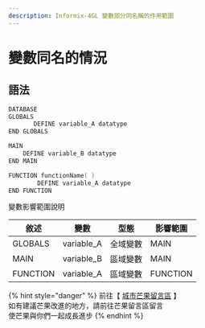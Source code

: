 ```yaml
---
description: Informix-4GL 變數部分同名稱的作用範圍
---
```


# 變數同名的情況

## 語法

```objectivec
DATABASE
GLOBALS
       DEFINE variable_A datatype
END GLOBALS

MAIN
    DEFINE variable_B datatype
END MAIN

FUNCTION functionName( )
        DEFINE variable_A datatype
END FUNCTION
```

變數影響範圍說明

| 敘述       | 變數          | 型態   | 影響範圍     |
| -------- | ----------- | ---- | -------- |
| GLOBALS  | variable\_A | 全域變數 | MAIN     |
| MAIN     | variable\_B | 區域變數 | MAIN     |
| FUNCTION | variable\_A | 區域變數 | FUNCTION |

{% hint style="danger" %}
前往【 [城市芒果留言區](https://give0714.pixnet.net/blog/post/45997294-informix-4gl-%E8%AE%8A%E6%95%B8%E7%AF%84%E5%9C%8D-\(-%E4%BA%8C-\)) 】\
如有建議芒果改進的地方，請前往芒果留言區留言\
使芒果與你們一起成長進步
{% endhint %}
